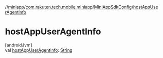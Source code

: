 //[miniapp](../../../index.md)/[com.rakuten.tech.mobile.miniapp](../index.md)/[MiniAppSdkConfig](index.md)/[hostAppUserAgentInfo](host-app-user-agent-info.md)

# hostAppUserAgentInfo

[androidJvm]\
val [hostAppUserAgentInfo](host-app-user-agent-info.md): [String](https://kotlinlang.org/api/latest/jvm/stdlib/kotlin/-string/index.html)
